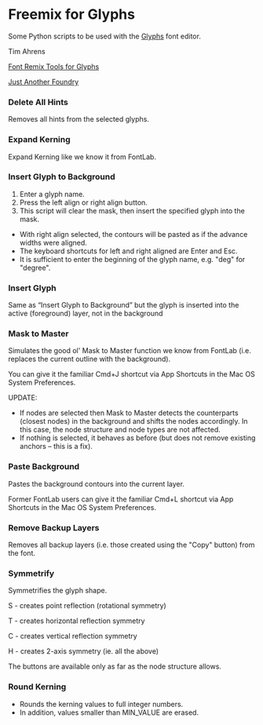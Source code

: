Freemix for Glyphs
=================

Some Python scripts to be used with the [Glyphs](http://www.glyphsapp.com/) font editor.

Tim Ahrens  

[Font Remix Tools for Glyphs](http://remix-tools.com/glyphsapp) 

[Just Another Foundry](http://justanotherfoundry.com/) 

### Delete All Hints

Removes all hints from the selected glyphs.


### Expand Kerning

Expand Kerning like we know it from FontLab.


### Insert Glyph to Background

1. Enter a glyph name.
2. Press the left align or right align button.
3. This script will clear the mask, then insert the specified glyph into the mask.

- With right align selected, the contours will be pasted as if the advance widths were aligned.
- The keyboard shortcuts for left and right aligned are Enter and Esc.
- It is sufficient to enter the beginning of the glyph name, e.g. "deg" for "degree".


### Insert Glyph

Same as “Insert Glyph to Background” but the glyph is inserted into the active (foreground) layer, not in the background

### Mask to Master

Simulates the good ol' Mask to Master function we know from FontLab
(i.e. replaces the current outline with the background).

You can give it the familiar Cmd+J shortcut via App Shortcuts
in the Mac OS System Preferences.

UPDATE:

- If nodes are selected then Mask to Master detects the counterparts (closest nodes) in the background
and shifts the nodes accordingly. In this case, the node structure and node types are not affected.
- If nothing is selected, it behaves as before (but does not remove existing anchors – this is a fix).


### Paste Background

Pastes the background contours into the current layer.

Former FontLab users can give it the familiar Cmd+L shortcut via App Shortcuts
in the Mac OS System Preferences.


### Remove Backup Layers

Removes all backup layers (i.e. those created using the "Copy" button) from the font.


### Symmetrify

Symmetrifies the glyph shape.

S - creates point reflection (rotational symmetry)

T - creates horizontal reflection symmetry

C - creates vertical reflection symmetry

H - creates 2-axis symmetry (ie. all the above)

The buttons are available only as far as the node structure allows.

### Round Kerning

- Rounds the kerning values to full integer numbers.
- In addition, values smaller than MIN_VALUE are erased.
